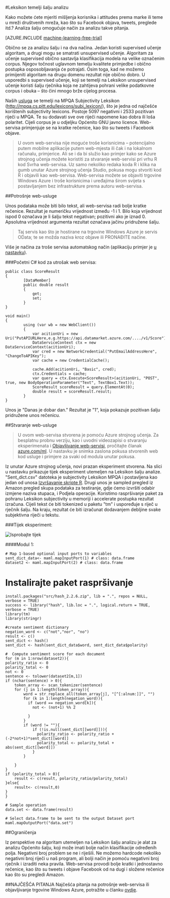 <properties 
    pageTitle="Leksikon temelji šalju analizu | Microsoft Azure" 
    description="Leksikon temelji šalju analizu" 
    services="machine-learning" 
    documentationCenter="" 
    authors="pengxia" 
    manager="jhubbard" 
    editor="cgronlun"/>

<tags 
    ms.service="machine-learning" 
    ms.workload="data-services" 
    ms.tgt_pltfrm="na" 
    ms.devlang="na" 
    ms.topic="article" 
    ms.date="09/16/2016" 
    ms.author="pengxia"/> 



#<a name="lexicon-based-sentiment-analysis"></a>Leksikon temelji šalju analizu 

Kako možete ćete mjeriti mišljenja korisnika i attitudes prema marke ili teme u mreži društvenih mreža, kao što su Facebook objava, tweets, preglede itd.? Analiza šalju omogućuje način za analizu takve pitanja.


[AZURE.INCLUDE [machine-learning-free-trial](../../includes/machine-learning-free-trial.md)]

Obično se za analizu šalju i na dva načina. Jedan koristi supervised učenje algoritam, a drugi mogu se smatrati unsupervised učenje. Algoritam za učenje supervised obično sastavlja klasifikacija modela na velike označenim corpus. Njegov točnost uglavnom temelju kvalitete primjedbe i obično postupka osposobljavanja će potrajati. Osim toga, kad ne možemo primijeniti algoritam na drugu domenu rezultat nije obično dobro. U usporedbi s supervised učenje, koji se temelji na Leksikon unsupervised učenje koristi šalju rječnika koja ne zahtijeva pohrani velike podatkovne corpus i obuka – što čini mnogo brže cijelog procesa. 

Naših [usluga](https://datamarket.azure.com/dataset/aml_labs/lexicon_based_sentiment_analysis) se temelji na MPQA Subjectivity Leksikon (http://mpqa.cs.pitt.edu/lexicons/subj_lexicon/), što je jedna od najčešće korištenih subjectivity lexicons. Postoje 5097 negativni i 2533 pozitivan riječi u MPQA. Te su dodavati sve ove riječi napomene kao dobra ili loša polaritet. Cijeli corpus je u odjeljku Općenito GNU javno licence. Web-servisa primjenjuje se na kratke rečenice, kao što su tweets i Facebook objave. 

>U ovom web-servisa nije moguće troše korisnicima – potencijalno putem mobilne aplikacije putem web-mjesta ili čak i na lokalnom računalu, primjerice. Ali se i da bi služio kao primjer kako se Azure strojnog učenja možete koristiti za stvaranje web-servisi pri vrhu R kod Svrha web-servisa. Uz samo nekoliko redaka koda R i klika na gumb unutar Azure strojnog učenja Studio, pokusa mogu stvoriti kod R i objavili kao web-servisa. Web-servisa možete se objaviti trgovine Windows Azure i troše korisnicima i uređajima širom svijeta s postavljanjem bez infrastrukture prema autoru web-servisa.

##<a name="consumption-of-web-service"></a>Potrošnje web-usluge

Unos podataka može biti bilo tekst, ali web-servisa radi bolje kratke rečenice. Rezultat je numeričku vrijednost između -1 i 1. Bilo koja vrijednost ispod 0 označava je li šalju tekst negativan; pozitivni ako je iznad 0. Apsolutna vrijednost argumenta rezultat označava jačinu pridružene šalju. 

>Taj servis kao što je hostirane na trgovine Windows Azure je servis OData; te se možda naziva kroz objave ili PRONAĐITE načine. 

Više je načina za troše servisa automatskog način (aplikaciju primjer je [u nastavku](http://microsoftazuremachinelearning.azurewebsites.net/)).

###<a name="starting-c-code-for-web-service-consumption"></a>Početni C# kod za utrošak web servisa:

    public class ScoreResult
    {
            [DataMember]
            public double result
            {
                get;
                set;
            }
    }

    void main()
    {
            using (var wb = new WebClient())
            {
                var acitionUri = new Uri("PutAPIURLHere,e.g.https://api.datamarket.azure.com/..../v1/Score");
                DataServiceContext ctx = new DataServiceContext(acitionUri);
                var cred = new NetworkCredential("PutEmailAddressHere", "ChangeToAPIKey");
                var cache = new CredentialCache();
    
                cache.Add(acitionUri, "Basic", cred);
                ctx.Credentials = cache;
                var query = ctx.Execute<ScoreResult>(acitionUri, "POST", true, new BodyOperationParameter("Text", TextBox1.Text));
                ScoreResult scoreResult = query.ElementAt(0);
                double result = scoreResult.result;
            }
    }



Unos je "Danas je dobar dan." Rezultat je "1", koja pokazuje pozitivan šalju pridružene unos rečenicu. 

##<a name="creation-of-web-service"></a>Stvaranje web-usluge
>U ovom web-servisa stvorena je pomoću Azure strojnog učenja. Za besplatnu probnu verziju, kao i uvodni videozapisi o stvaranju eksperimenata i [Objavljivanje web-servisi](machine-learning-publish-a-machine-learning-web-service.md), pročitajte članak [azure.com/ml](http://azure.com/ml). U nastavku je snimka zaslona pokusa stvorenih web kod usluge i primjere za svaki od modula unutar pokusa.


Iz unutar Azure strojnog učenja, novi prazan eksperiment stvorena. Na slici u nastavku prikazuje tijek eksperiment utemeljen na Leksikon šalju analize. "Sent_dict.csv" datoteka je subjectivity Leksikon MPQA i postavljena kao jedan od unosa [Izvršavanje skripte R][execute-r-script]. Drugi unos je sampled pregled iz Amazon pregled skupa podataka za testiranje, gdje ćemo izvršiti odabir izmjene naziva stupaca, i Podjela operacije. Koristimo raspršivanje paket za pohranu Leksikon subjectivity u memoriji i accelerate postupka rezultat izračuna. Cijeli tekst će biti tokenized u paketu "tm" i uspoređuje s riječ u rječnik šalju. Na kraju, rezultat će biti izračunat dodavanjem debljine svake subjektivna riječi u tekstu. 

###<a name="experiment-flow"></a>Tijek eksperiment:

![Isprobajte tijek][2]


####<a name="module-1"></a>Modul 1:
    
    # Map 1-based optional input ports to variables
    sent_dict_data<- maml.mapInputPort(1) # class: data.frame
    dataset2 <- maml.mapInputPort(2) # class: data.frame
 
   # <a name="install-hash-package"></a>Instalirajte paket raspršivanje
    install.packages("src/hash_2.2.6.zip", lib = ".", repos = NULL, verbose = TRUE)
    success <- library("hash", lib.loc = ".", logical.return = TRUE, verbose = TRUE)
    library(tm)
    library(stringr)

    #create sentiment dictionary
    negation_word <- c("not","nor", "no")
    result <- c()
    sent_dict <- hash()
    sent_dict <- hash(sent_dict_data$word, sent_dict_data$polarity)

    #  Compute sentiment score for each document
    for (m in 1:nrow(dataset2)){
    polarity_ratio <- 0
    polarity_total <- 0
    not <- 0
    sentence <- tolower(dataset2[m,1])
    if (nchar(sentence) > 0){
        token_array <- scan_tokenizer(sentence)
        for (j in 1:length(token_array)){
            word = str_replace_all(token_array[j], "[^[:alnum:]]", "")
            for (k in 1:length(negation_word)){
              if (word == negation_word[k]){
                not <- (not+1) %% 2

              }
            }
            if (word != ""){
                if (!is.null(sent_dict[[word]])){
                  polarity_ratio <- polarity_ratio + (-2*not+1)*sent_dict[[word]]
                  polarity_total <- polarity_total + abs(sent_dict[[word]])
                }
            }
          
        }
    }
    if (polarity_total > 0){
        result <- c(result, polarity_ratio/polarity_total)
    }else{
        result<- c(result,0)
    }
    }

    # Sample operation
    data.set <- data.frame(result)

    # Select data.frame to be sent to the output Dataset port
    maml.mapOutputPort("data.set")
    


##<a name="limitations"></a>Ograničenja

Iz perspektive na algoritam utemeljen na Leksikon šalju analizu je alat za analizu Općenito šalju, koji može imati bolje način klasifikacije određenih polja. Negativni broj problem se ne i riješili. Ne možemo hardcode nekoliko negativni broj riječi u naš program, ali bolji način je pomoću negativni broj rječnik i izraditi neka pravila. Web-servisa provodi bolje kratki i jednostavno rečenice, kao što su tweets i objave Facebook od na dugi i složene rečenice kao što su pregledi Amazon. 

##<a name="faq"></a>NAJČEŠĆA PITANJA
Najčešća pitanja na potrošnje web-servisa ili objavljivanje trgovine Windows Azure, potražite u članku [ovdje](machine-learning-marketplace-faq.md).

[1]: ./media/machine-learning-r-csharp-lexicon-based-sentiment-analysis/sentiment_analysis_1.png
[2]: ./media/machine-learning-r-csharp-lexicon-based-sentiment-analysis/sentiment_analysis_2.png


<!-- Module References -->
[execute-r-script]: https://msdn.microsoft.com/library/azure/30806023-392b-42e0-94d6-6b775a6e0fd5/

 
